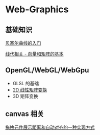 # Web-Graphics

## 基础知识
[贝塞尔曲线的入门](https://github.com/xuzelin1/Web-Graphics/issues/1#issue-1094151968)

[线代相关 - 向量和矩阵的基本](https://github.com/xuzelin1/Web-Graphics/issues/3)

## OpenGL/WebGL/WebGpu

- GLSL 的基础
- [2D 线性矩阵变换](https://github.com/xuzelin1/Web-Graphics/issues/4)
- 3D 矩阵变换

## canvas 相关
[拖拽元件展示距离和自动对齐的一种实现方式](https://github.com/xuzelin1/Web-Graphics/issues/2#issue-1094163343)
